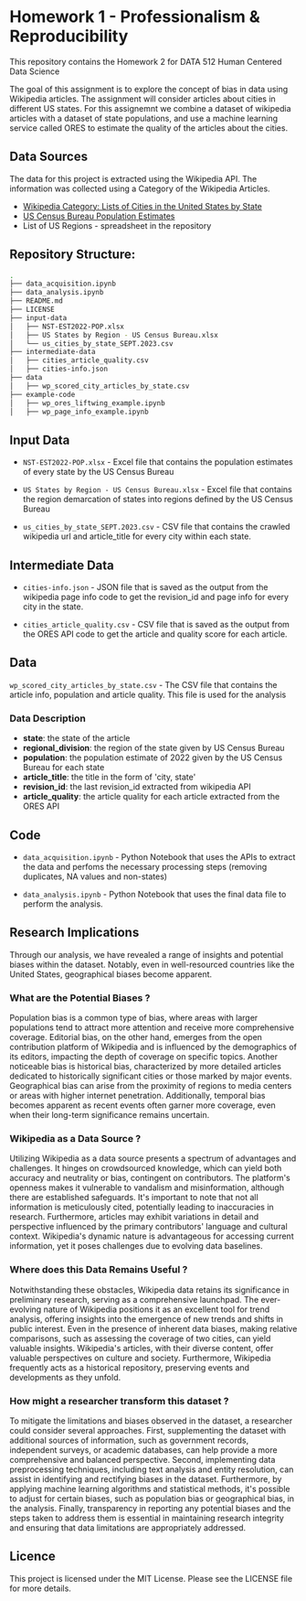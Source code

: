 # Homework 1 - Professionalism & Reproducibility

This repository contains the Homework 2 for DATA 512 Human Centered Data Science

The goal of this assignment is to explore the concept of bias in data using Wikipedia articles. The assignment will consider articles about cities in different US states. For this assignemnt we combine a dataset of wikipedia articles with a dataset of state populations, and use a machine learning service called ORES to estimate the quality of the articles about the cities.

## Data Sources

The data for this project is extracted using the Wikipedia API. The information was collected using a Category of the Wikipedia Articles.

- [Wikipedia Category: Lists of Cities in the United States by State](https://en.wikipedia.org/wiki/Category:Lists_of_cities_in_the_United_States_by_state)
- [US Census Bureau Population Estimates](https://www.census.gov/data/tables/time-series/demo/popest/2020s-state-total.html)
- List of US Regions - spreadsheet in the repository

## Repository Structure:

```bash
.
├── data_acquisition.ipynb
├── data_analysis.ipynb
├── README.md
├── LICENSE
├── input-data
│   ├── NST-EST2022-POP.xlsx
│   ├── US States by Region - US Census Bureau.xlsx
│   └── us_cities_by_state_SEPT.2023.csv
├── intermediate-data
│   ├── cities_article_quality.csv
│   ├── cities-info.json
├── data
│   ├── wp_scored_city_articles_by_state.csv
├── example-code
│   ├── wp_ores_liftwing_example.ipynb
│   ├── wp_page_info_example.ipynb
```

## Input Data
- `NST-EST2022-POP.xlsx` - Excel file that contains the population estimates of every state by the US Census Bureau

- `US States by Region - US Census Bureau.xlsx` - Excel file that contains the region demarcation of states into regions defined by the US Census Bureau

- `us_cities_by_state_SEPT.2023.csv` - CSV file that contains the crawled wikipedia url and article_title for every city within each state.

## Intermediate Data

- `cities-info.json` - JSON file that is saved as the output from the wikipedia page info code to get the revision_id and page info for every city in the state.

- `cities_article_quality.csv` - CSV file that is saved as the output from the ORES API code to get the article and quality score for each article.

## Data

`wp_scored_city_articles_by_state.csv` - The CSV file that contains the article info, population and article quality. This file is used for the analysis

### Data Description

- **state**: the state of the article
- **regional_division**: the region of the state given by US Census Bureau
- **population**: the population estimate of 2022 given by the US Census Bureau for each state
- **article_title**: the title in the form of 'city, state'
- **revision_id**: the last revision_id extracted from wikipedia API
- **article_quality**: the article quality for each article extracted from the ORES API

## Code

- `data_acquisition.ipynb` - Python Notebook that uses the APIs to extract the data and perfoms the necessary processing steps (removing duplicates, NA values and non-states)

- `data_analysis.ipynb` - Python Notebook that uses the final data file to perform the analysis.

## Research Implications

Through our analysis, we have revealed a range of insights and potential biases within the dataset. Notably, even in well-resourced countries like the United States, geographical biases become apparent.

### What are the Potential Biases ?

Population bias is a common type of bias, where areas with larger populations tend to attract more attention and receive more comprehensive coverage. Editorial bias, on the other hand, emerges from the open contribution platform of Wikipedia and is influenced by the demographics of its editors, impacting the depth of coverage on specific topics. Another noticeable bias is historical bias, characterized by more detailed articles dedicated to historically significant cities or those marked by major events. Geographical bias can arise from the proximity of regions to media centers or areas with higher internet penetration. Additionally, temporal bias becomes apparent as recent events often garner more coverage, even when their long-term significance remains uncertain.

### Wikipedia as a Data Source ?

Utilizing Wikipedia as a data source presents a spectrum of advantages and challenges. It hinges on crowdsourced knowledge, which can yield both accuracy and neutrality or bias, contingent on contributors. The platform's openness makes it vulnerable to vandalism and misinformation, although there are established safeguards. It's important to note that not all information is meticulously cited, potentially leading to inaccuracies in research. Furthermore, articles may exhibit variations in detail and perspective influenced by the primary contributors' language and cultural context. Wikipedia's dynamic nature is advantageous for accessing current information, yet it poses challenges due to evolving data baselines.

### Where does this Data Remains Useful ?

Notwithstanding these obstacles, Wikipedia data retains its significance in preliminary research, serving as a comprehensive launchpad. The ever-evolving nature of Wikipedia positions it as an excellent tool for trend analysis, offering insights into the emergence of new trends and shifts in public interest. Even in the presence of inherent data biases, making relative comparisons, such as assessing the coverage of two cities, can yield valuable insights. Wikipedia's articles, with their diverse content, offer valuable perspectives on culture and society. Furthermore, Wikipedia frequently acts as a historical repository, preserving events and developments as they unfold.

### How might a researcher transform this dataset ?

To mitigate the limitations and biases observed in the dataset, a researcher could consider several approaches. First, supplementing the dataset with additional sources of information, such as government records, independent surveys, or academic databases, can help provide a more comprehensive and balanced perspective. Second, implementing data preprocessing techniques, including text analysis and entity resolution, can assist in identifying and rectifying biases in the dataset. Furthermore, by applying machine learning algorithms and statistical methods, it's possible to adjust for certain biases, such as population bias or geographical bias, in the analysis. Finally, transparency in reporting any potential biases and the steps taken to address them is essential in maintaining research integrity and ensuring that data limitations are appropriately addressed.

## Licence

This project is licensed under the MIT License. Please see the LICENSE file for more details.